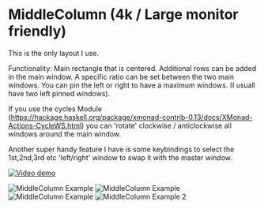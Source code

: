 # MiddleColumn (4k / Large monitor friendly)

This is the only layout I use. 

Functionality:
Main rectangle that is centered.
Additional rows can be added in the main window.
A specific ratio can be set between the two main windows.
You can pin the left or right to have a maximum windows. (I usuall have two left pinned windows).

If you use the cycles Module (https://hackage.haskell.org/package/xmonad-contrib-0.13/docs/XMonad-Actions-CycleWS.html) you can 'rotate' clockwise / anticlockwise all windows around the main window. 

Another super handy feature I have is some keybindings to select the 1st,2nd,3rd etc 'left/right' window to swap it with the master window. 

[![Video demo](http://img.youtube.com/vi/5gScoAp2BBQ/0.jpg)](http://www.youtube.com/watch?v=5gScoAp2BBQ "Video demo") 

![MiddleColumn Example](http://i.imgur.com/OrmshtY.jpg)
![MiddleColumn Example](http://i.imgur.com/m5EtcT1.jpg)
![MiddleColumn Example](http://i.imgur.com/uFD87WR.jpg)
![MiddleColumn Example 2](http://i.imgur.com/FyHpotk.jpg)
